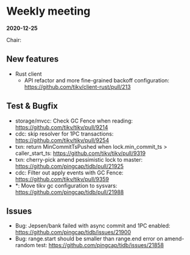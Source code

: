 # Weekly meeting

**2020-12-25**

Chair:

## New features

* Rust client
  * API refactor and more fine-grained backoff configuration: https://github.com/tikv/client-rust/pull/213

## Test & Bugfix

* storage/mvcc: Check GC Fence when reading: https://github.com/tikv/tikv/pull/9214
* cdc: skip resolver for 1PC transactions: https://github.com/tikv/tikv/pull/9254
* txn: return MinCommitTsPushed when lock.min_commit_ts > caller_start_ts: https://github.com/tikv/tikv/pull/9319
* txn: cherry-pick amend pessimistic lock to master: https://github.com/pingcap/tidb/pull/21925
* cdc: Filter out apply events with GC Fence: https://github.com/tikv/tikv/pull/9359
* *: Move tikv gc configuration to sysvars: https://github.com/pingcap/tidb/pull/21988

## Issues

* Bug: Jepsen/bank failed with async commit and 1PC enabled: https://github.com/pingcap/tidb/issues/21900
* Bug: range.start should be smaller than range.end error on amend-random test: https://github.com/pingcap/tidb/issues/21858
